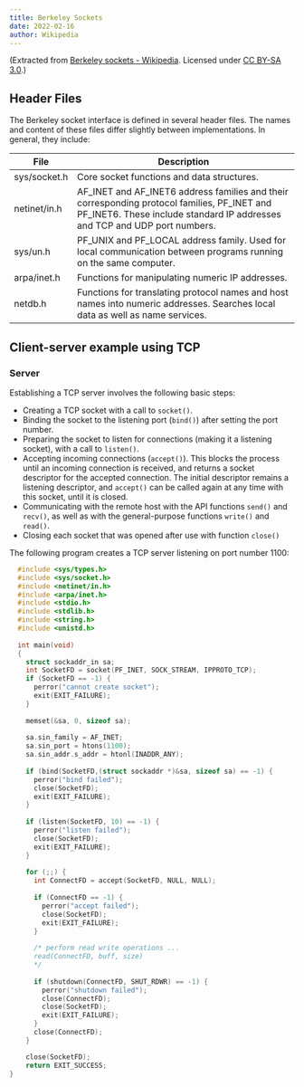 ```yaml
---
title: Berkeley Sockets
date: 2022-02-16
author: Wikipedia
---
```


(Extracted from [Berkeley sockets - Wikipedia](https://en.wikipedia.org/wiki/Berkeley_sockets). Licensed under [CC BY-SA 3.0](https://creativecommons.org/licenses/by-sa/3.0/).)

## Header Files

The Berkeley socket interface is defined in several header files. The names and content of these files differ slightly between implementations. In general, they include:

| File         | Description                                                                                                                                                              |
| ------------ | ------------------------------------------------------------------------------------------------------------------------------------------------------------------------ |
| sys/socket.h | Core socket functions and data structures.                                                                                                                               |
| netinet/in.h | AF_INET and AF_INET6 address families and their corresponding protocol families, PF_INET and PF_INET6. These include standard IP addresses and TCP and UDP port numbers. |
| sys/un.h     | PF_UNIX and PF_LOCAL address family. Used for local communication between programs running on the same computer.                                                         |
| arpa/inet.h  | Functions for manipulating numeric IP addresses.                                                                                                                         |
| netdb.h      | Functions for translating protocol names and host names into numeric addresses. Searches local data as well as name services.                                            |

## Client-server example using TCP

### Server

Establishing a TCP server involves the following basic steps:

- Creating a TCP socket with a call to `socket()`.
- Binding the socket to the listening port (`bind()`) after setting the port number.
- Preparing the socket to listen for connections (making it a listening socket), with a call to `listen()`.
- Accepting incoming connections (`accept()`). This blocks the process until an incoming connection is received, and returns a socket descriptor for the accepted connection. The initial descriptor remains a listening descriptor, and `accept()` can be called again at any time with this socket, until it is closed.
- Communicating with the remote host with the API functions `send()` and `recv()`, as well as with the general-purpose functions `write()` and `read()`.
- Closing each socket that was opened after use with function `close()`

The following program creates a TCP server listening on port number 1100:

```c
  #include <sys/types.h>
  #include <sys/socket.h>
  #include <netinet/in.h>
  #include <arpa/inet.h>
  #include <stdio.h>
  #include <stdlib.h>
  #include <string.h>
  #include <unistd.h>
  
  int main(void)
  {
    struct sockaddr_in sa;
    int SocketFD = socket(PF_INET, SOCK_STREAM, IPPROTO_TCP);
    if (SocketFD == -1) {
      perror("cannot create socket");
      exit(EXIT_FAILURE);
    }
  
    memset(&sa, 0, sizeof sa);
  
    sa.sin_family = AF_INET;
    sa.sin_port = htons(1100);
    sa.sin_addr.s_addr = htonl(INADDR_ANY);
  
    if (bind(SocketFD,(struct sockaddr *)&sa, sizeof sa) == -1) {
      perror("bind failed");
      close(SocketFD);
      exit(EXIT_FAILURE);
    }
  
    if (listen(SocketFD, 10) == -1) {
      perror("listen failed");
      close(SocketFD);
      exit(EXIT_FAILURE);
    }
  
    for (;;) {
      int ConnectFD = accept(SocketFD, NULL, NULL);
  
      if (ConnectFD == -1) {
        perror("accept failed");
        close(SocketFD);
        exit(EXIT_FAILURE);
      }
  
      /* perform read write operations ... 
      read(ConnectFD, buff, size)
      */
  
      if (shutdown(ConnectFD, SHUT_RDWR) == -1) {
        perror("shutdown failed");
        close(ConnectFD);
        close(SocketFD);
        exit(EXIT_FAILURE);
      }
      close(ConnectFD);
    }

    close(SocketFD);
    return EXIT_SUCCESS;  
}
```
